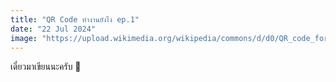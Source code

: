 ```yaml
---
title: "QR Code ทำงานยังไง ep.1"
date: "22 Jul 2024"
image: "https://upload.wikimedia.org/wikipedia/commons/d/d0/QR_code_for_mobile_English_Wikipedia.svg"
---
```


เดี๋ยวมาเขียนนะครับ 🥹
